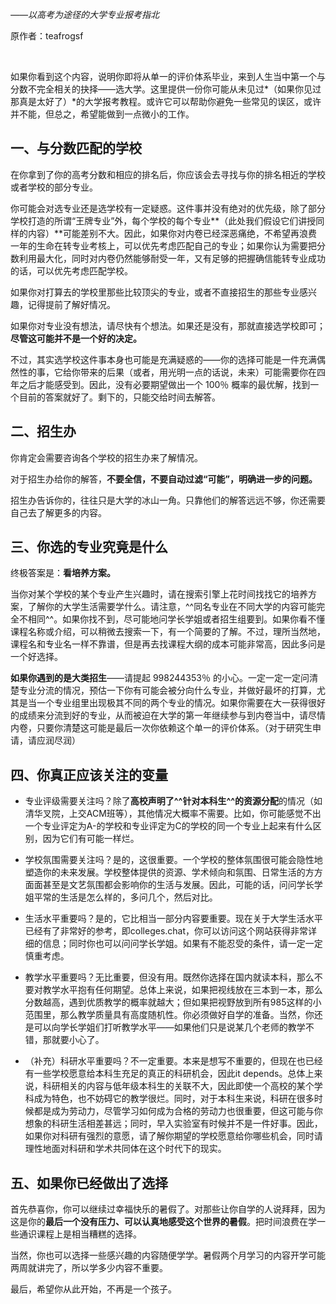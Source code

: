 *——以高考为途径的大学专业报考指北*

原作者：teafrogsf

<br />

如果你看到这个内容，说明你即将从单一的评价体系毕业，来到人生当中第一个与分数不完全相关的抉择——选大学。这里提供一份你可能从未见过*（如果你见过那真是太好了）*的大学报考教程。或许它可以帮助你避免一些常见的误区，或许并不能，但总之，希望能做到一点微小的工作。

## 一、与分数匹配的学校

在你拿到了你的高考分数和相应的排名后，你应该会去寻找与你的排名相近的学校或者学校的部分专业。

你可能会对选专业还是选学校有一定疑惑。这件事并没有绝对的优先级，除了部分学校打造的所谓“王牌专业”外，每个学校的每个专业**（此处我们假设它们讲授同样的内容）**可能差别不大。因此，如果你对内卷已经深恶痛绝，不希望再浪费一年的生命在转专业考核上，可以优先考虑匹配自己的专业；如果你认为需要把分数利用最大化，同时对内卷仍然能够耐受一年，又有足够的把握确信能转专业成功的话，可以优先考虑匹配学校。

如果你对打算去的学校里那些比较顶尖的专业，或者不直接招生的那些专业感兴趣，记得提前了解好情况。

如果你对专业没有想法，请尽快有个想法。如果还是没有，那就直接选学校即可；**尽管这可能并不是一个好的决定。**

不过，其实选学校这件事本身也可能是充满疑惑的——你的选择可能是一件充满偶然性的事，它给你带来的后果（或者，用光明一点的话说，未来）可能需要你在四年之后才能感受到。因此，没有必要期望做出一个 100％ 概率的最优解，找到一个目前的答案就好了。剩下的，只能交给时间去解答。

## 二、招生办

你肯定会需要咨询各个学校的招生办来了解情况。

对于招生办给你的解答，**不要全信，不要自动过滤“可能”，明确进一步的问题。**

招生办告诉你的，往往只是大学的冰山一角。只靠他们的解答远远不够，你还需要自己去了解更多的内容。

## 三、你选的专业究竟是什么

终极答案是：**看培养方案。**

当你对某个学校的某个专业产生兴趣时，请在搜索引擎上花时间找找它的培养方案，了解你的大学生活需要学什么。请注意，^^同名专业在不同大学的内容可能完全不相同^^。如果你找不到，尽可能地问学长学姐或者招生组要到。如果你看不懂课程名称或介绍，可以稍微去搜索一下，有一个简要的了解。不过，理所当然地，课程名和专业名一样不靠谱，但是再去找课程大纲的成本可能非常高，因此多问是一个好选择。

**如果你遇到的是大类招生**——请提起 998244353％ 的小心。一定一定一定问清楚专业分流的情况，预估一下你有可能会被分向什么专业，并做好最坏的打算，尤其是当一个专业组里出现极其不同的两个专业的情况。如果你需要在大一获得很好的成绩来分流到好的专业，从而被迫在大学的第一年继续参与到内卷当中，请尽情内卷，只要你清楚这可能是最后一次你依赖这个单一的评价体系。（对于研究生申请，请应润尽润）

## 四、你真正应该关注的变量

- 专业评级需要关注吗？除了**高校声明了^^针对本科生^^的资源分配**的情况（如清华叉院，上交ACM班等），其他情况大概率不需要。比如，你可能感觉不出一个专业评定为A-的学校和专业评定为C的学校的同一个专业上起来有什么区别，因为它们有可能一样烂。

- 学校氛围需要关注吗？是的，这很重要。一个学校的整体氛围很可能会隐性地塑造你的未来发展。学校整体提供的资源、学术倾向和氛围、日常生活的方方面面甚至是文艺氛围都会影响你的生活与发展。因此，可能的话，问问学长学姐平常的生活是怎么样的，多问几个，然后对比。

- 生活水平重要吗？是的，它比相当一部分内容要重要。现在关于大学生活水平已经有了非常好的参考，即colleges.chat，你可以访问这个网站获得非常详细的信息；同时你也可以问问学长学姐。如果有不能忍受的条件，请一定一定慎重考虑。

- 教学水平重要吗？无比重要，但没有用。既然你选择在国内就读本科，那么不要对教学水平抱有任何期望。总体上来说，如果把视线放在三本到一本，那么分数越高，遇到优质教学的概率就越大；但如果把视野放到所有985这样的小范围里，那么教学质量具有高度随机性。你必须做好自学的准备。当然，你还是可以向学长学姐们打听教学水平——如果他们只是说某几个老师的教学不错，那就要小心了。

- （补充）科研水平重要吗？不一定重要。本来是想写不重要的，但现在也已经有一些学校愿意给本科生充足的真正的科研机会，因此it depends。总体上来说，科研相关的内容与低年级本科生的关联不大，因此即使一个高校的某个学科成为特色，也不妨碍它的教学很烂。同时，对于本科生来说，科研在很多时候都是成为劳动力，尽管学习如何成为合格的劳动力也很重要，但这可能与你想象的科研生活相差甚远；同时，早入实验室有时候并不是一件好事。因此，如果你对科研有强烈的意愿，请了解你期望的学校愿意给你哪些机会，同时请理性地面对科研和学术共同体在这个时代下的现实。

## 五、如果你已经做出了选择

首先恭喜你，你可以继续过幸福快乐的暑假了。对那些让你自学的人说拜拜，因为这是你的**最后一个没有压力、可以认真地感受这个世界的暑假**。把时间浪费在学一些通识课程上是相当糟糕的选择。

当然，你也可以选择一些感兴趣的内容随便学学。暑假两个月学习的内容开学可能两周就讲完了，所以学多少内容不重要。

最后，希望你从此开始，不再是一个孩子。
